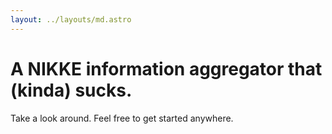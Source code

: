```yaml
---
layout: ../layouts/md.astro
---
```


# A NIKKE information aggregator that (kinda) sucks.

Take a look around. Feel free to get started anywhere.
